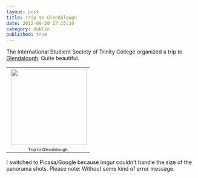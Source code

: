 ```yaml
---
layout: post
title: Trip to Glendalough
date: 2012-09-30 17:15:18
category: dublin
published: true
---
```


The International Studient Society of Trinity College organized a trip to [Glendalough](http://en.wikipedia.org/wiki/Glendalough). Quite beautiful. 

<table style="width:300px;"><tr><td align="center" style="height:194px;background:url(https://picasaweb.google.com/s/c/transparent_album_background.gif) no-repeat left"><a href="https://picasaweb.google.com/106968071585582631939/TripToGlendalough?authuser=0&feat=embedwebsite"><img src="https://lh3.googleusercontent.com/-ZXc_FLPtriY/UGhrrztwEbE/AAAAAAAAAMg/-fAWt8hFf4k/s160-c/TripToGlendalough.jpg" width="200" height="200" style="margin:1px 0 0 4px;"></a></td></tr><tr><td style="text-align:center;font-family:arial,sans-serif;font-size:11px"><a href="https://picasaweb.google.com/106968071585582631939/TripToGlendalough?authuser=0&feat=embedwebsite" style="color:#4D4D4D;font-weight:bold;text-decoration:none;">Trip to Glendalough</a></td></tr></table>
I switched to Picasa/Google because imgur couldn't handle the size of the panorama shots. Please note: Without some kind of error message.
